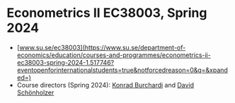 # Econometrics II EC38003, Spring 2024
- [www.su.se/ec38003](https://www.su.se/department-of-economics/education/courses-and-programmes/econometrics-ii-ec38003-spring-2024-1.517746?eventopenforinternationalstudents=true&notforcedreason=0&q=&xpanded=)
- Course directors (Spring 2024): [Konrad Burchardi](http://perseus.iies.su.se/~kburc/) and [David Schönholzer](https://www.davidschonholzer.com/)